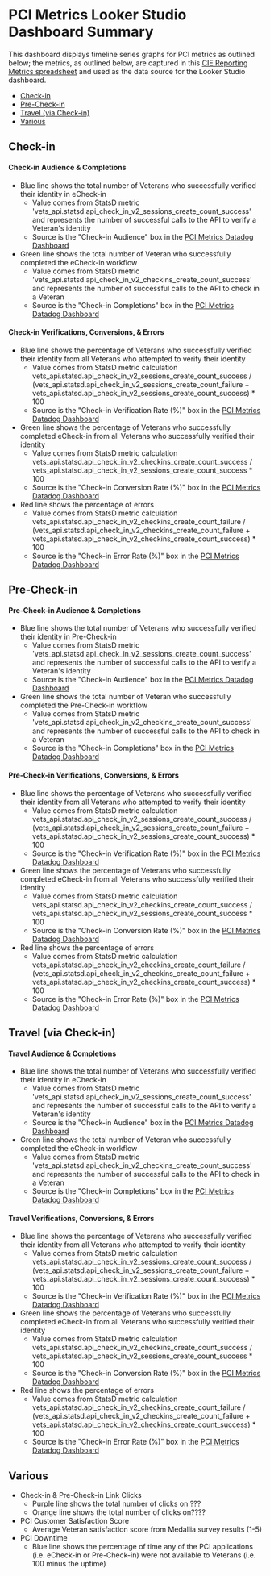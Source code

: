 # PCI Metrics Looker Studio Dashboard Summary

This dashboard displays timeline series graphs for PCI metrics as outlined below; the metrics, as outlined below, are captured in this [CIE Reporting Metrics spreadsheet](https://docs.google.com/spreadsheets/d/1dj3CpR-wLljqydLhwO4GEgvmzLBOUSHIqxM1LIYmHTc/edit?gid=737742016#gid=737742016) and used as the data source for the Looker Studio dashboard.

- [Check-in](#check-in)
- [Pre-Check-in](#pre-check-in)
- [Travel (via Check-in)](#travel-(via-check-in))
- [Various](#various)

## Check-in
  
  #### Check-in Audience & Completions
  - Blue line shows the total number of Veterans who successfully verified their identity in eCheck-in
    - Value comes from StatsD metric 'vets_api.statsd.api_check_in_v2_sessions_create_count_success' and represents the number of successful calls to the API to verify a Veteran's identity
    - Source is the "Check-in Audience" box in the [PCI Metrics Datadog Dashboard](https://vagov.ddog-gov.com/dashboard/be6-5ki-272?fromUser=false&refresh_mode=sliding&view=spans&from_ts=1719328454518&to_ts=1721920454518&live=true)
  - Green line shows the total number of Veteran who successfully completed the eCheck-in workflow 
    - Value comes from StatsD metric 'vets_api.statsd.api_check_in_v2_checkins_create_count_success' and represents the number of successful calls to the API to check in a Veteran
    - Source is the "Check-in Completions" box in the [PCI Metrics Datadog Dashboard](https://vagov.ddog-gov.com/dashboard/be6-5ki-272?fromUser=false&refresh_mode=sliding&view=spans&from_ts=1719328454518&to_ts=1721920454518&live=true)

  #### Check-in Verifications, Conversions, & Errors
  - Blue line shows the percentage of Veterans who successfully verified their identity from all Veterans who attempted to verify their identity
    - Value comes from StatsD metric calculation vets_api.statsd.api_check_in_v2_sessions_create_count_success / (vets_api.statsd.api_check_in_v2_sessions_create_count_failure + vets_api.statsd.api_check_in_v2_sessions_create_count_success) * 100
    - Source is the "Check-in Verification Rate (%)" box in the [PCI Metrics Datadog Dashboard](https://vagov.ddog-gov.com/dashboard/be6-5ki-272?fromUser=false&refresh_mode=sliding&view=spans&from_ts=1719328454518&to_ts=1721920454518&live=true)
  - Green line shows the percentage of Veterans who successfully completed eCheck-in from all  Veterans who successfully verified their identity
    - Value comes from StatsD metric calculation vets_api.statsd.api_check_in_v2_checkins_create_count_success / vets_api.statsd.api_check_in_v2_sessions_create_count_success * 100
    - Source is the "Check-in Conversion Rate (%)" box in the [PCI Metrics Datadog Dashboard](https://vagov.ddog-gov.com/dashboard/be6-5ki-272?fromUser=false&refresh_mode=sliding&view=spans&from_ts=1719328454518&to_ts=1721920454518&live=true)
  - Red line shows the percentage of errors
    - Value comes from StatsD metric calculation vets_api.statsd.api_check_in_v2_checkins_create_count_failure / (vets_api.statsd.api_check_in_v2_checkins_create_count_failure + vets_api.statsd.api_check_in_v2_checkins_create_count_success) * 100
    - Source is the "Check-in Error Rate (%)" box in the [PCI Metrics Datadog Dashboard](https://vagov.ddog-gov.com/dashboard/be6-5ki-272?fromUser=false&refresh_mode=sliding&view=spans&from_ts=1719328454518&to_ts=1721920454518&live=true)

## Pre-Check-in
  #### Pre-Check-in Audience & Completions
  - Blue line shows the total number of Veterans who successfully verified their identity in Pre-Check-in
    - Value comes from StatsD metric 'vets_api.statsd.api_check_in_v2_sessions_create_count_success' and represents the number of successful calls to the API to verify a Veteran's identity
    - Source is the "Check-in Audience" box in the [PCI Metrics Datadog Dashboard](https://vagov.ddog-gov.com/dashboard/be6-5ki-272?fromUser=false&refresh_mode=sliding&view=spans&from_ts=1719328454518&to_ts=1721920454518&live=true)
  - Green line shows the total number of Veteran who successfully completed the Pre-Check-in workflow 
    - Value comes from StatsD metric 'vets_api.statsd.api_check_in_v2_checkins_create_count_success' and represents the number of successful calls to the API to check in a Veteran
    - Source is the "Check-in Completions" box in the [PCI Metrics Datadog Dashboard](https://vagov.ddog-gov.com/dashboard/be6-5ki-272?fromUser=false&refresh_mode=sliding&view=spans&from_ts=1719328454518&to_ts=1721920454518&live=true)

  #### Pre-Check-in Verifications, Conversions, & Errors
  - Blue line shows the percentage of Veterans who successfully verified their identity from all Veterans who attempted to verify their identity
    - Value comes from StatsD metric calculation vets_api.statsd.api_check_in_v2_sessions_create_count_success / (vets_api.statsd.api_check_in_v2_sessions_create_count_failure + vets_api.statsd.api_check_in_v2_sessions_create_count_success) * 100
    - Source is the "Check-in Verification Rate (%)" box in the [PCI Metrics Datadog Dashboard](https://vagov.ddog-gov.com/dashboard/be6-5ki-272?fromUser=false&refresh_mode=sliding&view=spans&from_ts=1719328454518&to_ts=1721920454518&live=true)
  - Green line shows the percentage of Veterans who successfully completed eCheck-in from all  Veterans who successfully verified their identity
    - Value comes from StatsD metric calculation vets_api.statsd.api_check_in_v2_checkins_create_count_success / vets_api.statsd.api_check_in_v2_sessions_create_count_success * 100
    - Source is the "Check-in Conversion Rate (%)" box in the [PCI Metrics Datadog Dashboard](https://vagov.ddog-gov.com/dashboard/be6-5ki-272?fromUser=false&refresh_mode=sliding&view=spans&from_ts=1719328454518&to_ts=1721920454518&live=true)
  - Red line shows the percentage of errors
    - Value comes from StatsD metric calculation vets_api.statsd.api_check_in_v2_checkins_create_count_failure / (vets_api.statsd.api_check_in_v2_checkins_create_count_failure + vets_api.statsd.api_check_in_v2_checkins_create_count_success) * 100
    - Source is the "Check-in Error Rate (%)" box in the [PCI Metrics Datadog Dashboard](https://vagov.ddog-gov.com/dashboard/be6-5ki-272?fromUser=false&refresh_mode=sliding&view=spans&from_ts=1719328454518&to_ts=1721920454518&live=true)

## Travel (via Check-in)

  #### Travel Audience & Completions
  - Blue line shows the total number of Veterans who successfully verified their identity in eCheck-in
    - Value comes from StatsD metric 'vets_api.statsd.api_check_in_v2_sessions_create_count_success' and represents the number of successful calls to the API to verify a Veteran's identity
    - Source is the "Check-in Audience" box in the [PCI Metrics Datadog Dashboard](https://vagov.ddog-gov.com/dashboard/be6-5ki-272?fromUser=false&refresh_mode=sliding&view=spans&from_ts=1719328454518&to_ts=1721920454518&live=true)
  - Green line shows the total number of Veteran who successfully completed the eCheck-in workflow 
    - Value comes from StatsD metric 'vets_api.statsd.api_check_in_v2_checkins_create_count_success' and represents the number of successful calls to the API to check in a Veteran
    - Source is the "Check-in Completions" box in the [PCI Metrics Datadog Dashboard](https://vagov.ddog-gov.com/dashboard/be6-5ki-272?fromUser=false&refresh_mode=sliding&view=spans&from_ts=1719328454518&to_ts=1721920454518&live=true)

  #### Travel Verifications, Conversions, & Errors
  - Blue line shows the percentage of Veterans who successfully verified their identity from all Veterans who attempted to verify their identity
    - Value comes from StatsD metric calculation vets_api.statsd.api_check_in_v2_sessions_create_count_success / (vets_api.statsd.api_check_in_v2_sessions_create_count_failure + vets_api.statsd.api_check_in_v2_sessions_create_count_success) * 100
    - Source is the "Check-in Verification Rate (%)" box in the [PCI Metrics Datadog Dashboard](https://vagov.ddog-gov.com/dashboard/be6-5ki-272?fromUser=false&refresh_mode=sliding&view=spans&from_ts=1719328454518&to_ts=1721920454518&live=true)
  - Green line shows the percentage of Veterans who successfully completed eCheck-in from all  Veterans who successfully verified their identity
    - Value comes from StatsD metric calculation vets_api.statsd.api_check_in_v2_checkins_create_count_success / vets_api.statsd.api_check_in_v2_sessions_create_count_success * 100
    - Source is the "Check-in Conversion Rate (%)" box in the [PCI Metrics Datadog Dashboard](https://vagov.ddog-gov.com/dashboard/be6-5ki-272?fromUser=false&refresh_mode=sliding&view=spans&from_ts=1719328454518&to_ts=1721920454518&live=true)
  - Red line shows the percentage of errors
    - Value comes from StatsD metric calculation vets_api.statsd.api_check_in_v2_checkins_create_count_failure / (vets_api.statsd.api_check_in_v2_checkins_create_count_failure + vets_api.statsd.api_check_in_v2_checkins_create_count_success) * 100
    - Source is the "Check-in Error Rate (%)" box in the [PCI Metrics Datadog Dashboard](https://vagov.ddog-gov.com/dashboard/be6-5ki-272?fromUser=false&refresh_mode=sliding&view=spans&from_ts=1719328454518&to_ts=1721920454518&live=true)

## Various
  - Check-in & Pre-Check-in Link Clicks
    - Purple line shows the total number of clicks on ???
    - Orange line shows the total number of clicks on????
  - PCI Customer Satisfaction Score
    - Average Veteran satisfaction score from Medallia survey results (1-5)
  - PCI Downtime
    - Blue line shows the percentage of time any of the PCI applications (i.e. eCheck-in or Pre-Check-in) were not available to Veterans (i.e. 100 minus the uptime)
